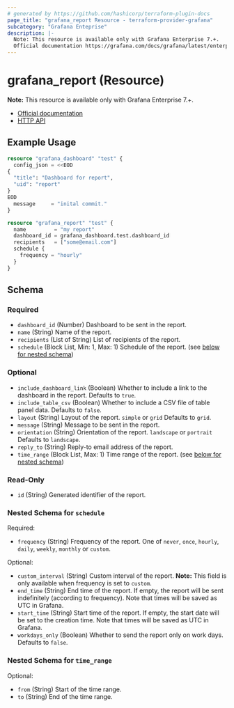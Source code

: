 ```yaml
---
# generated by https://github.com/hashicorp/terraform-plugin-docs
page_title: "grafana_report Resource - terraform-provider-grafana"
subcategory: "Grafana Enteprise"
description: |-
  Note: This resource is available only with Grafana Enterprise 7.+.
  Official documentation https://grafana.com/docs/grafana/latest/enterprise/reporting/HTTP API https://grafana.com/docs/grafana/latest/http_api/reporting/
---
```


# grafana_report (Resource)

**Note:** This resource is available only with Grafana Enterprise 7.+.

* [Official documentation](https://grafana.com/docs/grafana/latest/enterprise/reporting/)
* [HTTP API](https://grafana.com/docs/grafana/latest/http_api/reporting/)

## Example Usage

```terraform
resource "grafana_dashboard" "test" {
  config_json = <<EOD
{
  "title": "Dashboard for report",
  "uid": "report"
}
EOD
  message     = "inital commit."
}

resource "grafana_report" "test" {
  name         = "my report"
  dashboard_id = grafana_dashboard.test.dashboard_id
  recipients   = ["some@email.com"]
  schedule {
    frequency = "hourly"
  }
}
```

<!-- schema generated by tfplugindocs -->
## Schema

### Required

- `dashboard_id` (Number) Dashboard to be sent in the report.
- `name` (String) Name of the report.
- `recipients` (List of String) List of recipients of the report.
- `schedule` (Block List, Min: 1, Max: 1) Schedule of the report. (see [below for nested schema](#nestedblock--schedule))

### Optional

- `include_dashboard_link` (Boolean) Whether to include a link to the dashboard in the report. Defaults to `true`.
- `include_table_csv` (Boolean) Whether to include a CSV file of table panel data. Defaults to `false`.
- `layout` (String) Layout of the report. `simple` or `grid` Defaults to `grid`.
- `message` (String) Message to be sent in the report.
- `orientation` (String) Orientation of the report. `landscape` or `portrait` Defaults to `landscape`.
- `reply_to` (String) Reply-to email address of the report.
- `time_range` (Block List, Max: 1) Time range of the report. (see [below for nested schema](#nestedblock--time_range))

### Read-Only

- `id` (String) Generated identifier of the report.

<a id="nestedblock--schedule"></a>
### Nested Schema for `schedule`

Required:

- `frequency` (String) Frequency of the report. One of `never`, `once`, `hourly`, `daily`, `weekly`, `monthly` or `custom`.

Optional:

- `custom_interval` (String) Custom interval of the report.
**Note:** This field is only available when frequency is set to `custom`.
- `end_time` (String) End time of the report. If empty, the report will be sent indefinitely (according to frequency). Note that times will be saved as UTC in Grafana.
- `start_time` (String) Start time of the report. If empty, the start date will be set to the creation time. Note that times will be saved as UTC in Grafana.
- `workdays_only` (Boolean) Whether to send the report only on work days. Defaults to `false`.


<a id="nestedblock--time_range"></a>
### Nested Schema for `time_range`

Optional:

- `from` (String) Start of the time range.
- `to` (String) End of the time range.



